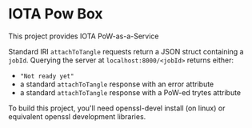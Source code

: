 # IOTA Pow Box

This project provides IOTA PoW-as-a-Service 

Standard IRI `attachToTangle` requests return a JSON struct containing a `jobId`. Querying the server at `localhost:8000/<jobId>`
returns either:

- `"Not ready yet"` 
- a standard `attachToTangle` response with an error attribute
- a standard `attachToTangle` response with a PoW-ed trytes attribute

To build this project, you'll need openssl-devel install (on linux) or equivalent openssl development libraries.
